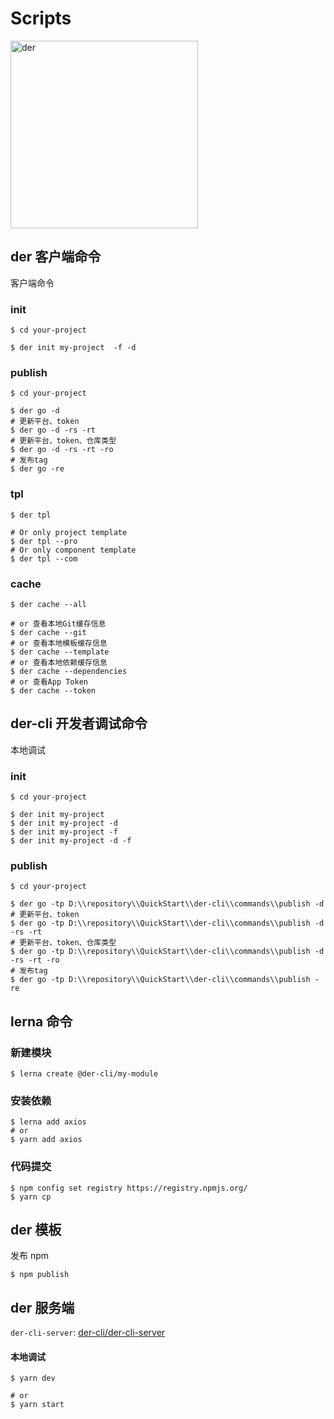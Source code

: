 # Scripts

<img width='300px' src='https://fastly.jsdelivr.net/gh/yesmore/img/img/der.png' alt='der'/>

## der 客户端命令

客户端命令

### init

```shell
$ cd your-project

$ der init my-project  -f -d
```

### publish

```shell
$ cd your-project

$ der go -d
# 更新平台、token
$ der go -d -rs -rt
# 更新平台、token、仓库类型
$ der go -d -rs -rt -ro
# 发布tag
$ der go -re
```

### tpl

```shell
$ der tpl

# Or only project template
$ der tpl --pro
# Or only component template
$ der tpl --com
```

### cache

```shell
$ der cache --all

# or 查看本地Git缓存信息
$ der cache --git
# or 查看本地模板缓存信息
$ der cache --template
# or 查看本地依赖缓存信息
$ der cache --dependencies
# or 查看App Token
$ der cache --token
```

## der-cli 开发者调试命令

本地调试

### init

```shell
$ cd your-project

$ der init my-project
$ der init my-project -d
$ der init my-project -f
$ der init my-project -d -f
```

### publish

```shell
$ cd your-project

$ der go -tp D:\\repository\\QuickStart\\der-cli\\commands\\publish -d
# 更新平台、token
$ der go -tp D:\\repository\\QuickStart\\der-cli\\commands\\publish -d -rs -rt
# 更新平台、token、仓库类型
$ der go -tp D:\\repository\\QuickStart\\der-cli\\commands\\publish -d -rs -rt -ro
# 发布tag
$ der go -tp D:\\repository\\QuickStart\\der-cli\\commands\\publish -re
```

## lerna 命令

### 新建模块

```shell
$ lerna create @der-cli/my-module
```

### 安装依赖

```shell
$ lerna add axios
# or
$ yarn add axios
```

### 代码提交

```shell
$ npm config set registry https://registry.npmjs.org/
$ yarn cp
```

## der 模板

发布 npm

```shell
$ npm publish
```

## der 服务端

`der-cli-server`: [der-cli/der-cli-server]()

#### 本地调试

```shell
$ yarn dev

# or
$ yarn start
```
